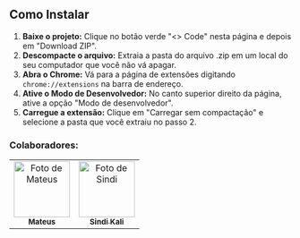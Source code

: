 ## Como Instalar

1.  **Baixe o projeto:** Clique no botão verde "<> Code" nesta página e depois em "Download ZIP".
2.  **Descompacte o arquivo:** Extraia a pasta do arquivo .zip em um local do seu computador que você não vá apagar.
3.  **Abra o Chrome:** Vá para a página de extensões digitando `chrome://extensions` na barra de endereço.
4.  **Ative o Modo de Desenvolvedor:** No canto superior direito da página, ative a opção "Modo de desenvolvedor".
5.  **Carregue a extensão:** Clique em "Carregar sem compactação" e selecione a pasta que você extraiu no passo 2.

### Colaboradores:
 <table>
    <tr>
      <td align="center">
      <a href="#" title="Foto de Mateus">
        <img src="https://avatars.githubusercontent.com/u/100164090?v=4" width="100px;" alt="Foto de Mateus"/><br>
        <sub>
          <b>Mateus</b>
        </sub>
      </a>
    </td>
      <td align="center">
      <a href="#" title="Foto de Sindi">
        <img src="https://avatars.githubusercontent.com/u/185273479?v=4" width="100px;" alt="Foto de Sindi"/><br>
        <sub>
          <b>Sindi Kali</b>
        </sub>
      </a>
    </td>
 </table>
